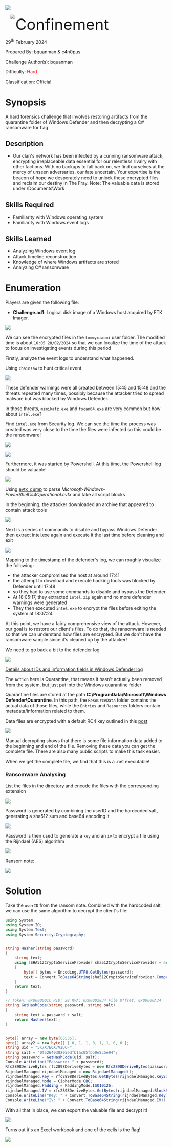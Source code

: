 ![](assets/banner.png)

<img src='assets/htb.png' style='margin-left: 20px; zoom: 80%;' align=left /> <font size='10'>Confinement</font>

29<sup>th</sup> February 2024

Prepared By: bquanman & c4n0pus

Challenge Author(s): bquanman

Difficulty: <font color=red>Hard</font>

Classification: Official

# Synopsis

A hard forensics challenge that involves restoring artifacts from the quarantine folder of Windows Defender and then decrypting a C# ransomware for flag

## Description

* Our clan's network has been infected by a cunning ransomware attack, encrypting irreplaceable data essential for our relentless rivalry with other factions. With no backups to fall back on, we find ourselves at the mercy of unseen adversaries, our fate uncertain. Your expertise is the beacon of hope we desperately need to unlock these encrypted files and reclaim our destiny in The Fray. Note: The valuable data is stored under \Documents\Work

## Skills Required

* Familiarity with Windows operating system
* Familiarity with Windows event logs

## Skills Learned

* Analyzing Windows event log
* Attack timeline reconstruction
* Knowledge of where Windows artifacts are stored
* Analyzing C# ransomware

# Enumeration

Players are given the following file:

* **Challenge.ad1**: Logical disk image of a Windows host acquired by FTK Imager.

![](assets/firstlook.png)

We can see the encrypted files in the `tommyxiaomi` user folder. The modified time is about `16:05 28/02/2024` so that we can localize the time of the attack to focus on investigating events during this period

Firstly, analyze the event logs to understand what happened.

Using `chainsaw` to hunt critical event

![](assets/chainsaw.png)

These defender warnings were all created between 15:45 and 15:48 and the threats repeated many times, possibly because the attacker tried to spread malware but was blocked by Windows Defender.

In those threats, `mimikatz.exe` and `fscan64.exe` are very common but how about `intel.exe`?

Find `intel.exe` from Security log. We can see the time the process was created was very close to the time the files were infected so this could be the ransomware!

![](assets/intel-securitylog.png)

![](assets/intel-prefetch.png)


Furthermore, it was started by Powershell. At this time, the Powershell log should be valuable!

![](assets/pwshlog.png)

Using [evtx_dump](https://github.com/omerbenamram/evtx/releases/tag/v0.8.1) to parse *Microsoft-Windows-PowerShell%4Operational.evtx* and take all script blocks

In the beginning, the attacker downloaded an archive that appeared to contain attack tools

![](assets/pwsh-command1.png)

Next is a series of commands to disable and bypass Windows Defender then extract intel.exe again and execute it the last time before cleaning and exit

![](assets/pwsh-command2.png)

Mapping to the timestamp of the defender's log, we can roughly visualize the following:

* the attacker compromised the host at around 17:41
* the attempt to download and execute hacking tools was blocked by Defender until 17:48
* so they had to use some commands to disable and bypass the Defender
* At 18:05:17, they extracted `intel.zip` again and no more defender warnings were generated
* They then executed `intel.exe` to encrypt the files before exiting the system at 18:07:24

At this point, we have a fairly comprehensive view of the attack. However, our goal is to restore our client's files. To do that, the ransomware is needed so that we can understand how files are encrypted.
But we don't have the ransomware sample since it's cleaned up by the attacker!

We need to go back a bit to the defender log

![](assets/log-quarantine.png)

[Details about IDs and information fields in Windows Defender log](https://learn.microsoft.com/en-us/microsoft-365/security/defender-endpoint/troubleshoot-microsoft-defender-antivirus?view=o365-worldwide)

The `Action` here is Quarantine, that means it hasn't actually been removed from the system, but just put into the Windows quarantine folder

Quarantine files are stored at the path **C:\ProgramData\Microsoft\Windows Defender\Quarantine**. In this path, the `ResourceData` folder contains the actual data of those files, while the `Entries` and `Resources` folders contain metadata/information related to them.

Data files are encrypted with a default RC4 key outlined in this [post](https://reversingfun.com/posts/how-to-extract-quarantine-files-from-windows-defender/)

![](assets/decrypt-quarantine-file.png)

Manual decrypting shows that there is some file information data added to the beginning and end of the file. Removing these data you can get the complete file.
There are also many public scripts to make this task easier.

When we get the complete file, we find that this is a .net executable!

### Ransomware Analysing

List the files in the directory and encode the files with the corresponding extension

![](assets/rev2.png)

Password is generated by combining the userID and the hardcoded salt, generating a sha512 sum and base64 encoding it

![](assets/rev3.png)

Password is then used to generate a `key` and an `iv` to encrypt a file using the Rijndael (AES) algorithm

![](assets/rev4.png)

Ransom note:

![](assets/ransomnote.png)

# Solution

Take the `userID` from the ransom note. Combined with the hardcoded salt, we can use the same algorithm to decrypt the client's file:

```cs
using System;
using System.IO;
using System.Text;
using System.Security.Cryptography;


string Hasher(string password)
{
    string text;
    using (SHA512CryptoServiceProvider sha512CryptoServiceProvider = new SHA512CryptoServiceProvider())
    {
        byte[] bytes = Encoding.UTF8.GetBytes(password);
        text = Convert.ToBase64String(sha512CryptoServiceProvider.ComputeHash(bytes));
    }
    return text;
}

// Token: 0x0600001C RID: 28 RVA: 0x00002834 File Offset: 0x00000A34
string GetHashCode(string password, string salt)
{
    string text = password + salt;
    return Hasher(text);
}


byte[] array = new byte[65535];
byte[] array2 = new byte[] { 0, 1, 1, 0, 1, 1, 0, 0 };
string uid = "5K7X7E6X7V2D6F";
string salt = "0f5264038205edfb1ac05fbb0e8c5e94";
string password = GetHashCode(uid, salt);
Console.WriteLine("Password: " + password);
Rfc2898DeriveBytes rfc2898DeriveBytes = new Rfc2898DeriveBytes(password, array2, 4953);
RijndaelManaged rijndaelManaged = new RijndaelManaged();
rijndaelManaged.Key = rfc2898DeriveBytes.GetBytes(rijndaelManaged.KeySize / 8);
rijndaelManaged.Mode = CipherMode.CBC;
rijndaelManaged.Padding = PaddingMode.ISO10126;
rijndaelManaged.IV = rfc2898DeriveBytes.GetBytes(rijndaelManaged.BlockSize / 8);
Console.WriteLine("Key: " + Convert.ToBase64String(rijndaelManaged.Key));
Console.WriteLine("IV: " + Convert.ToBase64String(rijndaelManaged.IV));
```

With all that in place, we can export the valuable file and decrypt it!

![](./assets/decrypt.png)

Turns out it's an Excel workbook and one of the cells is the flag!

![](./assets/flag.png)
